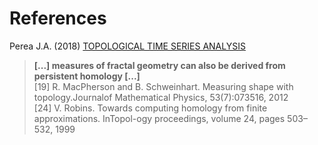 # References
Perea J.A. (2018) [TOPOLOGICAL  TIME  SERIES  ANALYSIS](https://arxiv.org/pdf/1812.05143.pdf)  
  > **[...] measures of fractal geometry can also be derived from persistent homology [...]**  
  > [19] R. MacPherson and B. Schweinhart.  Measuring shape with topology.Journalof Mathematical Physics, 53(7):073516, 2012  
  > [24] V. Robins. Towards computing homology from finite approximations. InTopol-ogy proceedings, volume 24, pages 503–532, 1999  

  
